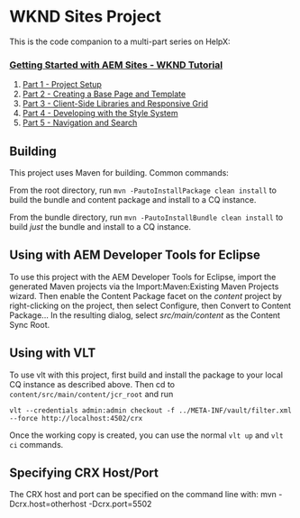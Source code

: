 # WKND Sites Project

This is the code companion to a multi-part series on HelpX:

### [Getting Started with AEM Sites - WKND Tutorial](https://helpx.adobe.com/experience-manager/kt/sites/using/getting-started-wknd-tutorial-develop.html)

1. [Part 1 - Project Setup](https://helpx.adobe.com/experience-manager/kt/sites/using/getting-started-wknd-tutorial-develop/part1.html)
2. [Part 2 - Creating a Base Page and Template](https://helpx.adobe.com/experience-manager/kt/sites/using/getting-started-wknd-tutorial-develop/part2.html)
3. [Part 3 - Client-Side Libraries and Responsive Grid](https://helpx.adobe.com/experience-manager/kt/sites/using/getting-started-wknd-tutorial-develop/part3.html)
4. [Part 4 - Developing with the Style System](https://helpx.adobe.com/experience-manager/kt/sites/using/getting-started-wknd-tutorial-develop/part4.html)
5. [Part 5 - Navigation and Search](https://helpx.adobe.com/experience-manager/kt/sites/using/getting-started-wknd-tutorial-develop/part5.html)

## Building

This project uses Maven for building. Common commands:

From the root directory, run ``mvn -PautoInstallPackage clean install`` to build the bundle and content package and install to a CQ instance.

From the bundle directory, run ``mvn -PautoInstallBundle clean install`` to build *just* the bundle and install to a CQ instance.

## Using with AEM Developer Tools for Eclipse

To use this project with the AEM Developer Tools for Eclipse, import the generated Maven projects via the Import:Maven:Existing Maven Projects wizard. Then enable the Content Package facet on the _content_ project by right-clicking on the project, then select Configure, then Convert to Content Package... In the resulting dialog, select _src/main/content_ as the Content Sync Root.

## Using with VLT

To use vlt with this project, first build and install the package to your local CQ instance as described above. Then cd to `content/src/main/content/jcr_root` and run

    vlt --credentials admin:admin checkout -f ../META-INF/vault/filter.xml --force http://localhost:4502/crx

Once the working copy is created, you can use the normal ``vlt up`` and ``vlt ci`` commands.

## Specifying CRX Host/Port

The CRX host and port can be specified on the command line with:
mvn -Dcrx.host=otherhost -Dcrx.port=5502 <goals>


